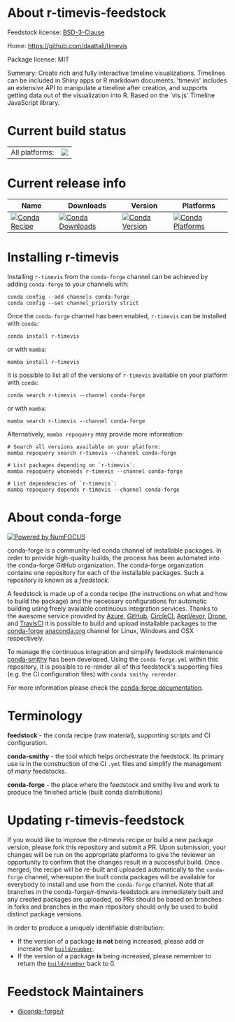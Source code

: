 About r-timevis-feedstock
=========================

Feedstock license: [BSD-3-Clause](https://github.com/conda-forge/r-timevis-feedstock/blob/main/LICENSE.txt)

Home: https://github.com/daattali/timevis

Package license: MIT

Summary: Create rich and fully interactive timeline visualizations. Timelines can be included in Shiny apps or R markdown documents. 'timevis' includes an extensive API to manipulate a timeline after creation, and supports getting data out of the visualization into R. Based on the 'vis.js' Timeline JavaScript library.

Current build status
====================


<table><tr><td>All platforms:</td>
    <td>
      <a href="https://dev.azure.com/conda-forge/feedstock-builds/_build/latest?definitionId=25978&branchName=main">
        <img src="https://dev.azure.com/conda-forge/feedstock-builds/_apis/build/status/r-timevis-feedstock?branchName=main">
      </a>
    </td>
  </tr>
</table>

Current release info
====================

| Name | Downloads | Version | Platforms |
| --- | --- | --- | --- |
| [![Conda Recipe](https://img.shields.io/badge/recipe-r--timevis-green.svg)](https://anaconda.org/conda-forge/r-timevis) | [![Conda Downloads](https://img.shields.io/conda/dn/conda-forge/r-timevis.svg)](https://anaconda.org/conda-forge/r-timevis) | [![Conda Version](https://img.shields.io/conda/vn/conda-forge/r-timevis.svg)](https://anaconda.org/conda-forge/r-timevis) | [![Conda Platforms](https://img.shields.io/conda/pn/conda-forge/r-timevis.svg)](https://anaconda.org/conda-forge/r-timevis) |

Installing r-timevis
====================

Installing `r-timevis` from the `conda-forge` channel can be achieved by adding `conda-forge` to your channels with:

```
conda config --add channels conda-forge
conda config --set channel_priority strict
```

Once the `conda-forge` channel has been enabled, `r-timevis` can be installed with `conda`:

```
conda install r-timevis
```

or with `mamba`:

```
mamba install r-timevis
```

It is possible to list all of the versions of `r-timevis` available on your platform with `conda`:

```
conda search r-timevis --channel conda-forge
```

or with `mamba`:

```
mamba search r-timevis --channel conda-forge
```

Alternatively, `mamba repoquery` may provide more information:

```
# Search all versions available on your platform:
mamba repoquery search r-timevis --channel conda-forge

# List packages depending on `r-timevis`:
mamba repoquery whoneeds r-timevis --channel conda-forge

# List dependencies of `r-timevis`:
mamba repoquery depends r-timevis --channel conda-forge
```


About conda-forge
=================

[![Powered by
NumFOCUS](https://img.shields.io/badge/powered%20by-NumFOCUS-orange.svg?style=flat&colorA=E1523D&colorB=007D8A)](https://numfocus.org)

conda-forge is a community-led conda channel of installable packages.
In order to provide high-quality builds, the process has been automated into the
conda-forge GitHub organization. The conda-forge organization contains one repository
for each of the installable packages. Such a repository is known as a *feedstock*.

A feedstock is made up of a conda recipe (the instructions on what and how to build
the package) and the necessary configurations for automatic building using freely
available continuous integration services. Thanks to the awesome service provided by
[Azure](https://azure.microsoft.com/en-us/services/devops/), [GitHub](https://github.com/),
[CircleCI](https://circleci.com/), [AppVeyor](https://www.appveyor.com/),
[Drone](https://cloud.drone.io/welcome), and [TravisCI](https://travis-ci.com/)
it is possible to build and upload installable packages to the
[conda-forge](https://anaconda.org/conda-forge) [anaconda.org](https://anaconda.org/)
channel for Linux, Windows and OSX respectively.

To manage the continuous integration and simplify feedstock maintenance
[conda-smithy](https://github.com/conda-forge/conda-smithy) has been developed.
Using the ``conda-forge.yml`` within this repository, it is possible to re-render all of
this feedstock's supporting files (e.g. the CI configuration files) with ``conda smithy rerender``.

For more information please check the [conda-forge documentation](https://conda-forge.org/docs/).

Terminology
===========

**feedstock** - the conda recipe (raw material), supporting scripts and CI configuration.

**conda-smithy** - the tool which helps orchestrate the feedstock.
                   Its primary use is in the construction of the CI ``.yml`` files
                   and simplify the management of *many* feedstocks.

**conda-forge** - the place where the feedstock and smithy live and work to
                  produce the finished article (built conda distributions)


Updating r-timevis-feedstock
============================

If you would like to improve the r-timevis recipe or build a new
package version, please fork this repository and submit a PR. Upon submission,
your changes will be run on the appropriate platforms to give the reviewer an
opportunity to confirm that the changes result in a successful build. Once
merged, the recipe will be re-built and uploaded automatically to the
`conda-forge` channel, whereupon the built conda packages will be available for
everybody to install and use from the `conda-forge` channel.
Note that all branches in the conda-forge/r-timevis-feedstock are
immediately built and any created packages are uploaded, so PRs should be based
on branches in forks and branches in the main repository should only be used to
build distinct package versions.

In order to produce a uniquely identifiable distribution:
 * If the version of a package **is not** being increased, please add or increase
   the [``build/number``](https://docs.conda.io/projects/conda-build/en/latest/resources/define-metadata.html#build-number-and-string).
 * If the version of a package **is** being increased, please remember to return
   the [``build/number``](https://docs.conda.io/projects/conda-build/en/latest/resources/define-metadata.html#build-number-and-string)
   back to 0.

Feedstock Maintainers
=====================

* [@conda-forge/r](https://github.com/orgs/conda-forge/teams/r/)

